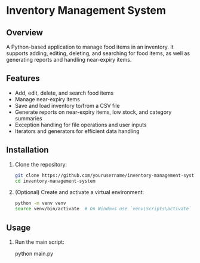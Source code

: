 # Inventory Management System

## Overview

A Python-based application to manage food items in an inventory. It supports adding, editing, deleting, and searching for food items, as well as generating reports and handling near-expiry items.

## Features

- Add, edit, delete, and search food items
- Manage near-expiry items
- Save and load inventory to/from a CSV file
- Generate reports on near-expiry items, low stock, and category summaries
- Exception handling for file operations and user inputs
- Iterators and generators for efficient data handling

## Installation

1. Clone the repository:
    ```sh
    git clone https://github.com/yourusername/inventory-management-system.git
    cd inventory-management-system
    ```

2. (Optional) Create and activate a virtual environment:
    ```sh
    python -m venv venv
    source venv/bin/activate  # On Windows use `venv\Scripts\activate`
    ```

## Usage

1. Run the main script:
  
    python main.py
   


